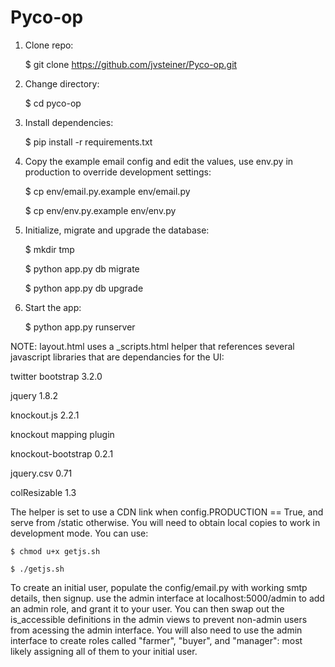 # Pyco-op

1. Clone repo:

    $ git clone https://github.com/jvsteiner/Pyco-op.git

2. Change directory:

    $ cd pyco-op

3. Install dependencies:

    $ pip install -r requirements.txt

4. Copy the example email config and edit the values, use env.py in production to override development settings:

    $ cp env/email.py.example env/email.py

    $ cp env/env.py.example env/env.py

5. Initialize, migrate and upgrade the database:

    $ mkdir tmp

    $ python app.py db migrate

    $ python app.py db upgrade

5. Start the app:

    $ python app.py runserver

NOTE: layout.html uses a _scripts.html helper that references several javascript libraries that are dependancies for the UI:

twitter bootstrap 3.2.0

jquery 1.8.2

knockout.js 2.2.1

knockout mapping plugin

knockout-bootstrap 0.2.1

jquery.csv 0.71

colResizable 1.3

The helper is set to use a CDN link when config.PRODUCTION == True, and serve from /static otherwise.  You will need to obtain local copies to work in development mode. You can use:

    $ chmod u+x getjs.sh 

    $ ./getjs.sh

To create an initial user, populate the config/email.py with working smtp details, then signup.
use the admin interface at localhost:5000/admin to add an admin role, and grant it to your user.
You can then swap out the is_accessible definitions in the admin views to prevent non-admin users from acessing the admin interface. You will also need to use the admin interface to create roles called "farmer", "buyer", and "manager": most likely assigning all of them to your initial user.
